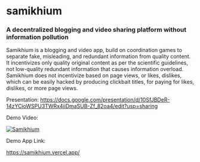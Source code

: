 # samikhium  
### A decentralized blogging and video sharing platform without information pollution      
Samikhium is a blogging and video app, build on coordination games to separate fake, misleading, and redundant information from quality content. It incentivizes only quality original content as per the scientific guidelines, not low-quality redundant information that causes information overload. Samikhium does not incentivize based on page views, or likes, dislikes, which can be easily hacked by producing clickbait titles, for paying for likes, dislikes, or more page views.  

Presentation:
https://docs.google.com/presentation/d/10SfJBDeR-14zYCioWSPU3TWRx4iiDmaSUB-Zf_82oa4/edit?usp=sharing

Demo Video:

[![Samikhium](http://img.youtube.com/vi/CIX-w0qf4CM/0.jpg)](http://www.youtube.com/watch?v=CIX-w0qf4CM "Samkhium")

Demo App Link:  

https://samikhium.vercel.app/  

